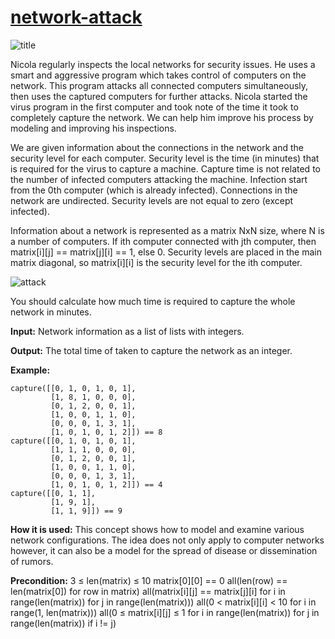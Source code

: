 # [network-attack](https://js.checkio.org/mission/network-attack/)

![title](https://js-static.checkio.org/media/task/media/198c0b21e0bc44dd83fbea28995ad1ad/title.png)

Nicola regularly inspects the local networks for security issues. He uses a smart and aggressive program which takes control of computers on the network. This program attacks all connected computers simultaneously, then uses the captured computers for further attacks. Nicola started the virus program in the first computer and took note of the time it took to completely capture the network. We can help him improve his process by modeling and improving his inspections.

We are given information about the connections in the network and the security level for each computer. Security level is the time (in minutes) that is required for the virus to capture a machine. Capture time is not related to the number of infected computers attacking the machine. Infection start from the 0th computer (which is already infected). Connections in the network are undirected. Security levels are not equal to zero (except infected).

Information about a network is represented as a matrix NxN size, where N is a number of computers. If ith computer connected with jth computer, then matrix[i][j] == matrix[j][i] == 1, else 0. Security levels are placed in the main matrix diagonal, so matrix[i][i] is the security level for the ith computer.

![attack](https://js-static.checkio.org/media/task/media/198c0b21e0bc44dd83fbea28995ad1ad/attack.png)


You should calculate how much time is required to capture the whole network in minutes.

**Input:** Network information as a list of lists with integers.

**Output:** The total time of taken to capture the network as an integer.

**Example:**

```
capture([[0, 1, 0, 1, 0, 1],
         [1, 8, 1, 0, 0, 0],
         [0, 1, 2, 0, 0, 1],
         [1, 0, 0, 1, 1, 0],
         [0, 0, 0, 1, 3, 1],
         [1, 0, 1, 0, 1, 2]]) == 8
capture([[0, 1, 0, 1, 0, 1],
         [1, 1, 1, 0, 0, 0],
         [0, 1, 2, 0, 0, 1],
         [1, 0, 0, 1, 1, 0],
         [0, 0, 0, 1, 3, 1],
         [1, 0, 1, 0, 1, 2]]) == 4
capture([[0, 1, 1],
         [1, 9, 1],
         [1, 1, 9]]) == 9
```

**How it is used:**  This concept shows how to model and examine various network configurations. The idea does not only apply to computer networks however, it can also be a model for the spread of disease or dissemination of rumors.


**Precondition:** 
3 ≤ len(matrix) ≤ 10
matrix[0][0] == 0
all(len(row) == len(matrix[0]) for row in matrix)
all(matrix[i][j] == matrix[j][i] for i in range(len(matrix)) for j in range(len(matrix)))
all(0 < matrix[i][i] < 10 for i in range(1, len(matrix)))
all(0 ≤ matrix[i][j] ≤ 1 for i in range(len(matrix)) for j in range(len(matrix)) if i != j)



